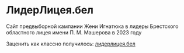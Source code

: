 # ЛидерЛицея.бел

Сайт предвыборной кампании Жени Игнатюка в лидеры Брестского областного лицея имени П. М. Машерова в 2023 году

Заценить как классно получилось: [лидерлицея.бел](https://лидерлицея.бел)